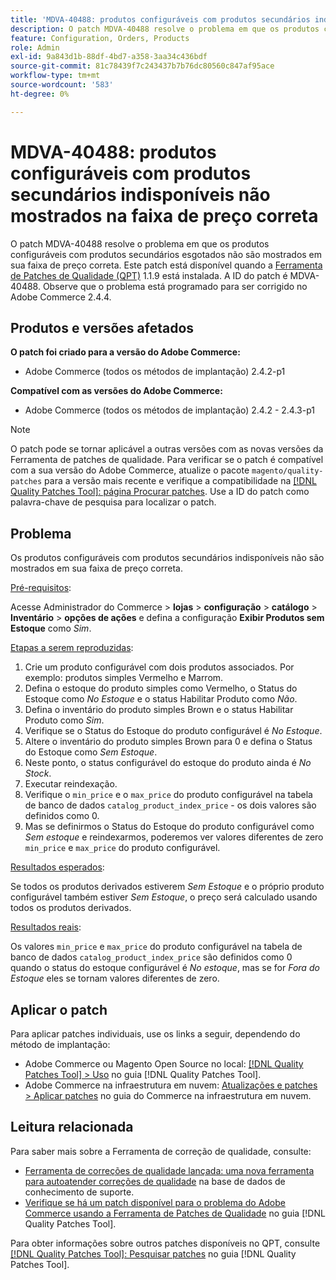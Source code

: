 ```yaml
---
title: 'MDVA-40488: produtos configuráveis com produtos secundários indisponíveis não mostrados na faixa de preço correta'
description: O patch MDVA-40488 resolve o problema em que os produtos configuráveis com produtos secundários esgotados não são mostrados em sua faixa de preço correta. Este patch está disponível quando a [Ferramenta de correções de qualidade (QPT)](https://experienceleague.adobe.com/pt-br/docs/commerce-knowledge-base/kb/announcements/commerce-announcements/magento-quality-patches-released-new-tool-to-self-serve-quality-patches) 1.1.9 está instalada. A ID do patch é MDVA-40488. Observe que o problema está programado para ser corrigido no Adobe Commerce 2.4.4.
feature: Configuration, Orders, Products
role: Admin
exl-id: 9a843d1b-88df-4bd7-a358-3aa34c436bdf
source-git-commit: 81c78439f7c243437b7b76dc80560c847af95ace
workflow-type: tm+mt
source-wordcount: '583'
ht-degree: 0%

---
```


# MDVA-40488: produtos configuráveis com produtos secundários indisponíveis não mostrados na faixa de preço correta

O patch MDVA-40488 resolve o problema em que os produtos configuráveis com produtos secundários esgotados não são mostrados em sua faixa de preço correta. Este patch está disponível quando a [Ferramenta de Patches de Qualidade (QPT)](https://experienceleague.adobe.com/pt-br/docs/commerce-knowledge-base/kb/announcements/commerce-announcements/magento-quality-patches-released-new-tool-to-self-serve-quality-patches) 1.1.9 está instalada. A ID do patch é MDVA-40488. Observe que o problema está programado para ser corrigido no Adobe Commerce 2.4.4.

## Produtos e versões afetados

**O patch foi criado para a versão do Adobe Commerce:**

* Adobe Commerce (todos os métodos de implantação) 2.4.2-p1

**Compatível com as versões do Adobe Commerce:**

* Adobe Commerce (todos os métodos de implantação) 2.4.2 - 2.4.3-p1

>[!NOTE]
>
>O patch pode se tornar aplicável a outras versões com as novas versões da Ferramenta de patches de qualidade. Para verificar se o patch é compatível com a sua versão do Adobe Commerce, atualize o pacote `magento/quality-patches` para a versão mais recente e verifique a compatibilidade na [[!DNL Quality Patches Tool]: página Procurar patches](https://experienceleague.adobe.com/pt-br/docs/commerce-knowledge-base/kb/announcements/commerce-announcements/magento-quality-patches-released-new-tool-to-self-serve-quality-patches). Use a ID do patch como palavra-chave de pesquisa para localizar o patch.

## Problema

Os produtos configuráveis com produtos secundários indisponíveis não são mostrados em sua faixa de preço correta.

<u>Pré-requisitos</u>:

Acesse Administrador do Commerce > **lojas** > **configuração** > **catálogo** > **Inventário** > **opções de ações** e defina a configuração **Exibir Produtos sem Estoque** como *Sim*.

<u>Etapas a serem reproduzidas</u>:

1. Crie um produto configurável com dois produtos associados. Por exemplo: produtos simples Vermelho e Marrom.
1. Defina o estoque do produto simples como Vermelho, o Status do Estoque como *No Estoque* e o status Habilitar Produto como *Não*.
1. Defina o inventário do produto simples Brown e o status Habilitar Produto como *Sim*.
1. Verifique se o Status do Estoque do produto configurável é *No Estoque*.
1. Altere o inventário do produto simples Brown para 0 e defina o Status do Estoque como *Sem Estoque*.
1. Neste ponto, o status configurável do estoque do produto ainda é *No Stock*.
1. Executar reindexação.
1. Verifique o `min_price` e o `max_price` do produto configurável na tabela de banco de dados `catalog_product_index_price` - os dois valores são definidos como 0.
1. Mas se definirmos o Status do Estoque do produto configurável como *Sem estoque* e reindexarmos, poderemos ver valores diferentes de zero `min_price` e `max_price` do produto configurável.

<u>Resultados esperados</u>:

Se todos os produtos derivados estiverem *Sem Estoque* e o próprio produto configurável também estiver *Sem Estoque*, o preço será calculado usando todos os produtos derivados.

<u>Resultados reais</u>:

Os valores `min_price` e `max_price` do produto configurável na tabela de banco de dados `catalog_product_index_price` são definidos como 0 quando o status do estoque configurável é *No estoque*, mas se for *Fora do Estoque* eles se tornam valores diferentes de zero.

## Aplicar o patch

Para aplicar patches individuais, use os links a seguir, dependendo do método de implantação:

* Adobe Commerce ou Magento Open Source no local: [[!DNL Quality Patches Tool] > Uso](/help/tools/quality-patches-tool/usage.md) no guia [!DNL Quality Patches Tool].
* Adobe Commerce na infraestrutura em nuvem: [Atualizações e patches > Aplicar patches](https://experienceleague.adobe.com/docs/commerce-cloud-service/user-guide/develop/upgrade/apply-patches.html?lang=pt-BR) no guia do Commerce na infraestrutura em nuvem.

## Leitura relacionada

Para saber mais sobre a Ferramenta de correção de qualidade, consulte:

* [Ferramenta de correções de qualidade lançada: uma nova ferramenta para autoatender correções de qualidade](https://experienceleague.adobe.com/pt-br/docs/commerce-knowledge-base/kb/announcements/commerce-announcements/magento-quality-patches-released-new-tool-to-self-serve-quality-patches) na base de dados de conhecimento de suporte.
* [Verifique se há um patch disponível para o problema do Adobe Commerce usando a Ferramenta de Patches de Qualidade](/help/tools/quality-patches-tool/patches-available-in-qpt/check-patch-for-magento-issue-with-magento-quality-patches.md) no guia [!DNL Quality Patches Tool].

Para obter informações sobre outros patches disponíveis no QPT, consulte [[!DNL Quality Patches Tool]: Pesquisar patches](https://experienceleague.adobe.com/tools/commerce-quality-patches/index.html?lang=pt-BR) no guia [!DNL Quality Patches Tool].
